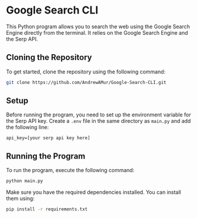 # Google Search CLI

This Python program allows you to search the web using the Google Search Engine directly from the terminal. It relies on the Google Search Engine and the Serp API.

## Cloning the Repository

To get started, clone the repository using the following command:

```bash
git clone https://github.com/AndrewAMur/Google-Search-CLI.git
```

## Setup

Before running the program, you need to set up the environment variable for the Serp API key. Create a `.env` file in the same directory as `main.py` and add the following line:

```
api_key=[your serp api key here]
```

## Running the Program

To run the program, execute the following command:

```bash
python main.py
```

Make sure you have the required dependencies installed. You can install them using:

```bash
pip install -r requirements.txt
```
